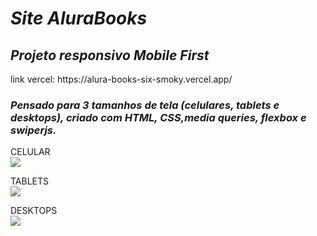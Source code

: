 # *Site AluraBooks*
## *Projeto responsivo Mobile First*

<div>link vercel: https://alura-books-six-smoky.vercel.app/</div>

### *Pensado para 3 tamanhos de tela (celulares, tablets e desktops), criado com HTML, CSS,media queries, flexbox e swiperjs.*

CELULAR <br/>
<img src="https://github.com/javorskinha/Site_Alura_Books/assets/146042756/765fb3d6-7d3c-4ad8-ba36-ad570d49196b"/>

TABLETS <br/>
<img src="https://github.com/javorskinha/Site_Alura_Books/assets/146042756/9f6fefe6-f95d-4baa-a719-63f81bfbe4bb"/>

DESKTOPS <br/>
<img src="https://github.com/javorskinha/Site_Alura_Books/assets/146042756/e115ce3e-7868-48c1-a06c-34ce48003334"/>
